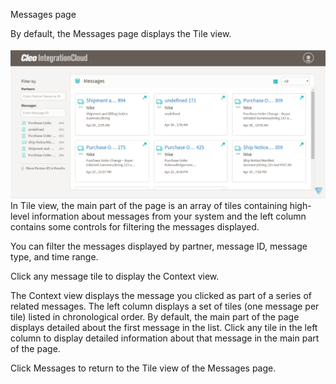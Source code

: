 Messages page

By default, the Messages page displays the Tile view.
<br>
<br>
![Messages Pane Tile View](../images/B2BiMessagePage1.png)
<br>
In Tile view, the main part of the page is an array of tiles containing high-level information about messages from your system and the left column contains some controls for filtering the messages displayed.

You can filter the messages displayed by partner, message ID, message type, and time range.

Click any message tile to display the Context view. 


The Context view displays the message you clicked as part of a series of related messages. The left column displays a set of tiles (one message per tile) listed in chronological order. By default, the main part of the page displays detailed about the first message in the list. Click any tile in the left column to display detailed information about that message in the main part of the page.

Click Messages to return to the Tile view of the Messages page.


